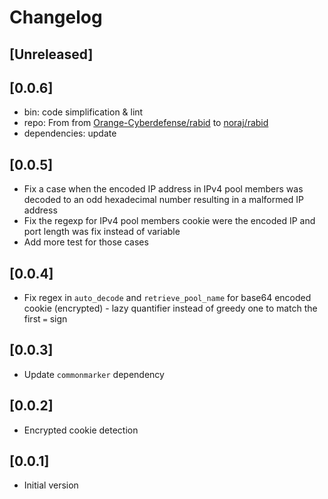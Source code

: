 # Changelog

## [Unreleased]

## [0.0.6]

- bin: code simplification & lint
- repo: From from [Orange-Cyberdefense/rabid](https://github.com/Orange-Cyberdefense/rabid) to [noraj/rabid](https://github.com/noraj/rabid/)
- dependencies: update

## [0.0.5]

- Fix a case when the encoded IP address in IPv4 pool members was decoded to an odd hexadecimal number resulting in a malformed IP address
- Fix the regexp for IPv4 pool members cookie were the encoded IP and port length was fix instead of variable
- Add more test for those cases

## [0.0.4]

- Fix regex in `auto_decode` and `retrieve_pool_name` for base64 encoded cookie (encrypted) - lazy quantifier instead of greedy one to match the first `=` sign

## [0.0.3]

- Update `commonmarker` dependency

## [0.0.2]

- Encrypted cookie detection

## [0.0.1]

- Initial version
